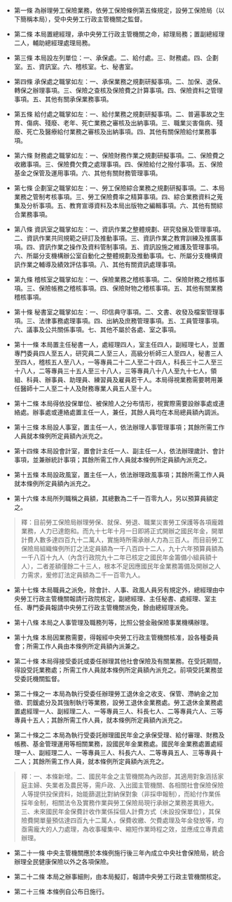 * 第一條 為辦理勞工保險業務，依勞工保險條例第五條規定，設勞工保險局（以下簡稱本局），受中央勞工行政主管機關之監督。

* 第二條 本局置總經理，承中央勞工行政主管機關之命，綜理局務；置副總經理二人，輔助總經理處理局務。

* 第三條 本局設左列單位：一、承保處。二、給付處。三、財務處。四、企劃室。五、資訊室。六、稽核室。七、秘書室。

* 第四條 承保處之職掌如左：一、承保業務之規劃研擬事項。二、加保、退保、轉保之辦理事項。三、保險之查核及保險費之計算事項。四、保險資料之管理事項。五、其他有關承保業務事項。

* 第五條 給付處之職掌如左：一、給付業務之規劃研擬事項。二、普遍事故之生育、傷病、殘廢、老年、死亡業務之審核及出納事項。三、職業災害傷病、殘廢、死亡及醫療給付業務之審核及出納事項。四、其他有關保險給付業務事項。

* 第六條 財務處之職掌如左：一、保險財務作業之規劃研擬事項。二、保險費之收繳事項。三、保險費欠費之處理事項。四、保險給付之撥付事項。五、保險基金之保管及運用事項。六、其他有關財務管理事項。

* 第七條 企劃室之職掌如左：一、勞工保險綜合業務之規劃研擬事項。二、本局業務之管制考核事項。三、勞工保險費率之精算事項。四、綜合業務資料之蒐集及分析事項。五、教育宣導資料及本局出版物之編輯事項。六、其他有關綜合業務事項。

* 第八條 資訊室之職掌如左：一、資訊作業之整體規劃、研究發展及管理事項。二、資訊作業共同規範之研訂及推動事項。三、資訊作業之教育訓練及推廣事項。四、資訊作業之操作及資料管制事項。五、資訊設施之維護及管理事項。六、所屬分支機構辦公室自動化之整體規劃及推動事項。七、所屬分支機構資訊作業之輔導及績效評估事項。八、其他有關資訊處理事項。

* 第九條 稽核室之職掌如左：一、保險業務之稽核事項。二、保險財務之稽核事項。三、保險帳務之稽核事項。四、保險財物之稽核事項。五、其他有關業務稽核事項。

* 第十條 秘書室之職掌如左：一、印信典守事項。二、文書、收發及檔案管理事項。三、法律事務處理事項。四、出納及庶務管理事項。五、工員管理事項。六、議事及公共關係事項。七、其他不屬於各處、室之事項。

* 第十一條 本局置主任秘書一人，處經理四人，室主任四人，副經理七人，並置專門委員四人至五人，研究員二人至三人，高級分析師三人至四人，秘書三人至四人，稽核五人至八人，一等專員二十二人至二十四人，科長三十二人至三十八人，二等專員三十五人至三十八人，三等專員八十八人至九十七人，領組、科員、辦事員、助理員、練習員及雇員若干人。本局得視業務需要聘用兼任醫師十二人至二十人及財務專業人員五人至十人。

* 第十二條 本局得依投保單位、被保險人之分布情形，視實際需要設辦事處或連絡處。辦事處或連絡處置主任一人，兼任，其餘人員均在本局總員額內調派。

* 第十三條 本局設人事室，置主任一人，依法辦理人事管理事項；其餘所需工作人員就本條例所定員額內派充之。

* 第十四條 本局設會計室，置會計主任一人、副主任一人，依法辦理歲計、會計事項，並兼辦統計事項；其餘所需工作人員就本條例所定員額內派充之。

* 第十五條 本局設政風室，置主任一人，依法辦理政風事項；其餘所需工作人員就本條例所定員額內派充之。

* 第十六條 本局所列職稱之員額，其總數為二千一百零九人，另以預算員額定之。

> 釋：目前勞工保險局辦理勞保、就保、勞退、職業災害勞工保護等各項龐雜業務，人力已達飽和。而九十七年十月一日即將正式開辦之國民年金，開單計費人數多達四百九十二萬人，實施時所需承辦人力為三百人。而目前勞工保險局組織條例所訂之法定員額為一千八百四十二人，九十六年預算員額為一千八百十九人（內含行政院九十二年已核定之國民年金籌備小組員額十人），二者差額僅餘二十三人，根本不足因應國民年金業務籌備及開辦之人力需求，爰修訂法定員額為二千一百零九人。

* 第十七條 本局職員之派免，除會計、人事、政風人員另有規定外，總經理由中央勞工行政主管機關報請行政院核定，副總經理、主任秘書、處經理、室主任、專門委員報請中央勞工行政主管機關派免，餘由總經理派免。

* 第十八條 本局之人事管理及職務列等，比照公營金融保險事業機構辦理。

* 第十九條 本局因業務需要，得報經中央勞工行政主管機關核准，設各種委員會；所需工作人員由本條例所定員額內派兼之。

* 第二十條 本局得接受委託或委任辦理其他社會保險及有關業務。在受託期間，得設受託業務處；所需工作人員就本條例所定員額內派充之。前項受託業務並受委託機關監督。

* 第二十條之一 本局為執行受委任辦理勞工退休金之收支、保管、滯納金之加徵、罰鍰處分及其強制執行等業務，設勞工退休金業務處。勞工退休金業務處置處經理一人、副經理二人、一等專員三人、科長七人、二等專員六人、三等專員十五人；其餘所需工作人員，就本條例所定員額內派充之。

* 第二十條之二 本局為執行受委託辦理國民年金之承保受理、給付審理、財務及帳務、基金管理運用等相關業務，設國民年金業務處。國民年金業務處置處經理一人、副經理二人、一等專員三人、科長六人、二等專員五人、三等專員十二人；其餘所需工作人員，就本條例所定員額內派充之。

> 釋：一、本條新增。二、國民年金之主管機關為內政部，其適用對象涵括家庭主婦、失業者及農民等，需戶政、入出國主管機關、各相關社會保險保險人等提供投保資料，始能篩選比對納保對象（非採申報制），而給付作業係採年金制，相關法令及實務作業與勞工保險局現行承辦之業務差異極大。三、未來國民年金保費計收作業係採個人計費方式（未設投保單位），其保險費開單量預估達四百九十二萬人，保費收繳、欠費處理及年金發放等，均亟需龐大的人力處理，為收事權集中、縮短作業時程之效，並應成立專責處辦理。

* 第二十一條 中央主管機關應於本條例施行後三年內成立中央社會保險局，統合辦理全民健康保險以外之各項保險。

* 第二十二條 本局之辦事細則，由本局擬訂，報請中央勞工行政主管機關核定。

* 第二十三條 本條例自公布日施行。

